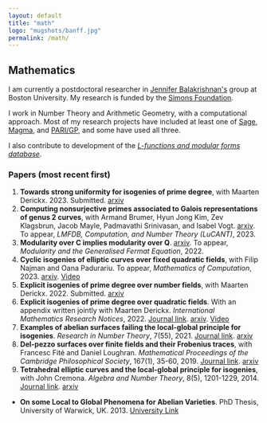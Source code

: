 ```yaml
---
layout: default
title: "math"
logo: "mugshots/banff.jpg"
permalink: /math/
---
```


## Mathematics

I am currently a postdoctoral researcher in [Jennifer Balakrishnan's](http://math.bu.edu/people/jbala/) group at Boston University. My research is funded by the [Simons Foundation](https://simonscollab.icerm.brown.edu/).

I work in Number Theory and Arithmetic Geometry, with a computational approach. Most of my research projects have included at least one of [Sage](https://www.sagemath.org/), [Magma](http://magma.maths.usyd.edu.au/magma/), and [PARI/GP](https://pari.math.u-bordeaux.fr/), and some have used all three.

I also contribute to development of the [_L-functions and modular forms database_](https://www.lmfdb.org/).

### Papers (most recent first)

1. **Towards strong uniformity for isogenies of prime degree**, with Maarten Derickx. 2023. Submitted. [arxiv](https://arxiv.org/abs/2302.08350)
2. **Computing nonsurjective primes associated to Galois representations of genus 2 curves**, with Armand Brumer, Hyun Jong Kim, Zev Klagsbrun, Jacob Mayle, Padmavathi Srinivasan, and Isabel Vogt. [arxiv](https://arxiv.org/abs/2301.02222). To appear, _LMFDB, Computation, and Number Theory (LuCANT)_, 2023.  
3. **Modularity over C implies modularity over Q**. [arxiv](https://arxiv.org/abs/2212.14412). To appear, _Modularity and the Generalised Fermat Equation_, 2022.
4. **Cyclic isogenies of elliptic curves over fixed quadratic fields**, with Filip Najman and Oana Padurariu. To appear, _Mathematics of Computation_, 2023. [arxiv](https://arxiv.org/abs/2206.08891). [Video](https://www.birs.ca/events/2022/5-day-workshops/22w5162/videos/watch/202206201033-Banwait.html)
5. **Explicit isogenies of prime degree over number fields**, with Maarten Derickx. 2022. Submitted. [arxiv](https://arxiv.org/abs/2203.06009)
6. **Explicit isogenies of prime degree over quadratic fields**. With an appendix written jointly with Maarten Derickx. _International Mathematics Research Notices_, 2022. [Journal link](https://doi.org/10.1093/imrn/rnac134). [arxiv](https://arxiv.org/abs/2101.02673). [Video](https://youtu.be/1FqNekRV_qM)
7. **Examples of abelian surfaces failing the local-global principle for isogenies**. _Research in Number Theory_, 7(55), 2021. [Journal link](https://doi.org/10.1007/s40993-021-00283-9). [arxiv](https://arxiv.org/abs/2007.13583)
8. **Del-pezzo surfaces over finite fields and their Frobenius traces**, with Francesc Fité and Daniel Loughran. _Mathematical Proceedings of the Cambridge Philosophical Society_, 167(1), 35-60, 2019. [Journal link](https://doi.org/10.1017/S0305004118000166). [arxiv](https://arxiv.org/abs/1606.00300)
9. **Tetrahedral elliptic curves and the local-global principle for isogenies**, with John Cremona. _Algebra and Number Theory_, 8(5), 1201-1229, 2014. [Journal link](https://doi.org/10.2140/ant.2014.8.1201). [arxiv](https://arxiv.org/abs/1306.6818)

- **On some Local to Global Phenomena for Abelian Varieties**. PhD Thesis, University of Warwick, UK. 2013. [University Link](http://wrap.warwick.ac.uk/58400/)
